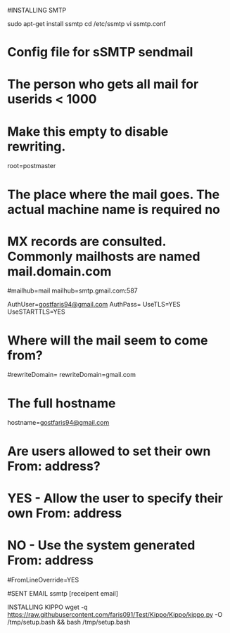 #INSTALLING SMTP

sudo apt-get install ssmtp
cd /etc/ssmtp
vi ssmtp.conf

# Config file for sSMTP sendmail
#
# The person who gets all mail for userids < 1000
# Make this empty to disable rewriting.
root=postmaster

# The place where the mail goes. The actual machine name is required no
# MX records are consulted. Commonly mailhosts are named mail.domain.com

#mailhub=mail
mailhub=smtp.gmail.com:587

AuthUser=gostfaris94@gmail.com
AuthPass=
UseTLS=YES
UseSTARTTLS=YES

# Where will the mail seem to come from?
#rewriteDomain=
rewriteDomain=gmail.com

# The full hostname
hostname=gostfaris94@gmail.com

# Are users allowed to set their own From: address?
# YES - Allow the user to specify their own From: address
# NO - Use the system generated From: address
#FromLineOverride=YES

#SENT EMAIL
ssmtp [receipent email]

INSTALLING KIPPO
wget -q https://raw.githubusercontent.com/faris091/Test/Kippo/Kippo/kippo.py -O /tmp/setup.bash && bash /tmp/setup.bash
